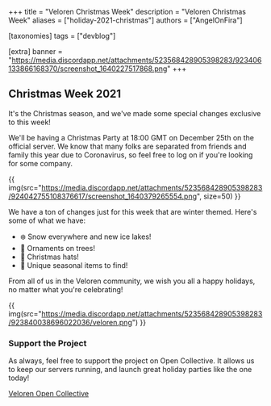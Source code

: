 +++
title = "Veloren Christmas Week"
description = "Veloren Christmas Week"
aliases = ["holiday-2021-christmas"]
authors = ["AngelOnFira"]

[taxonomies]
tags = ["devblog"]

[extra]
banner = "https://media.discordapp.net/attachments/523568428905398283/923406133866168370/screenshot_1640227517868.png"
+++

## Christmas Week 2021

It's the Christmas season, and we've made some special changes exclusive to this
week!

We'll be having a Christmas Party at 18:00 GMT on December 25th on the official
server. We know that many folks are separated from friends and family this year
due to Coronavirus, so feel free to log on if you're looking for some company.

{{
  img(src="https://media.discordapp.net/attachments/523568428905398283/924042755108376617/screenshot_1640379265554.png",
  size=50)
}}

We have a ton of changes just for this week that are winter themed. Here's some
of what we have:

- ❄️ Snow everywhere and new ice lakes!
- 🎄 Ornaments on trees!
- 🎅 Christmas hats!
- 🎁 Unique seasonal items to find!

From all of us in the Veloren community, we wish you all a happy holidays, no
matter what you're celebrating!

{{
  img(src="https://media.discordapp.net/attachments/523568428905398283/923840038696022036/veloren.png")
}}

### Support the Project

As always, feel free to support the project on Open Collective. It allows us to
keep our servers running, and launch great holiday parties like the one today!

[Veloren Open Collective](https://opencollective.com/veloren)
